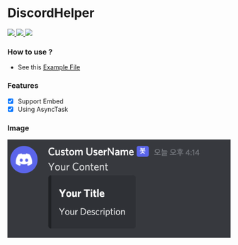 <h1>DiscordHelper</h1>

<a href="https://www.php.net">
    <img src="https://img.shields.io/badge/PHP-777BB4?style=flat&logo=PHP&logoColor=white">
</a>

<a href="https://github.com/pmmp/Pocketmine-MP">
    <img src="https://img.shields.io/badge/PMMP-gray?style=flat">
</a>

<a href="https://github.com/poggit/devirion">
    <img src="https://img.shields.io/badge/Virion-gray?style=flat">
</a>

### How to use ?

- See this <a href="https://github.com/DOHWI/DiscordHelper/blob/main/Example/DiscordHelperExample.php"> Example File </a>

### Features

- [X] Support Embed
- [X] Using AsyncTask

### Image

<a id="Image">
    <img src="https://github.com/DOHWI/DiscordHelper/blob/main/Image/DiscordHelper.png?raw=true">
</a>
